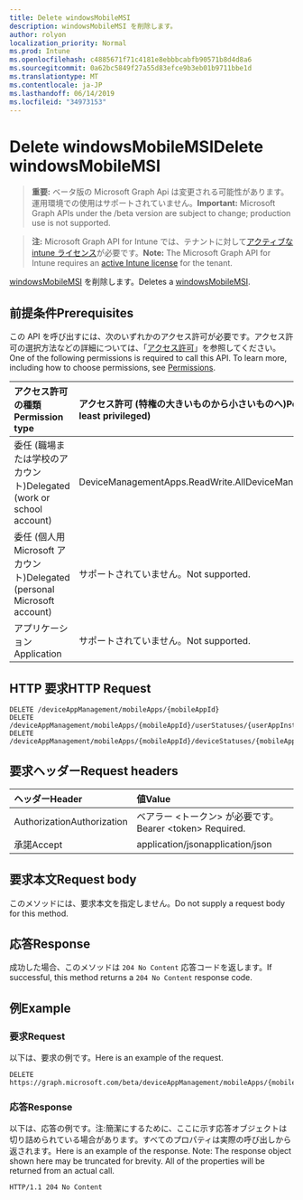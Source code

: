 ```yaml
---
title: Delete windowsMobileMSI
description: windowsMobileMSI を削除します。
author: rolyon
localization_priority: Normal
ms.prod: Intune
ms.openlocfilehash: c4885671f71c4181e8ebbbcabfb90571b8d4d8a6
ms.sourcegitcommit: 0a62bc5849f27a55d83efce9b3eb01b9711bbe1d
ms.translationtype: MT
ms.contentlocale: ja-JP
ms.lasthandoff: 06/14/2019
ms.locfileid: "34973153"
---
```

# <a name="delete-windowsmobilemsi"></a><span data-ttu-id="a4591-103">Delete windowsMobileMSI</span><span class="sxs-lookup"><span data-stu-id="a4591-103">Delete windowsMobileMSI</span></span>

> <span data-ttu-id="a4591-104">**重要:** ベータ版の Microsoft Graph Api は変更される可能性があります。運用環境での使用はサポートされていません。</span><span class="sxs-lookup"><span data-stu-id="a4591-104">**Important:** Microsoft Graph APIs under the /beta version are subject to change; production use is not supported.</span></span>

> <span data-ttu-id="a4591-105">**注:** Microsoft Graph API for Intune では、テナントに対して[アクティブな intune ライセンス](https://go.microsoft.com/fwlink/?linkid=839381)が必要です。</span><span class="sxs-lookup"><span data-stu-id="a4591-105">**Note:** The Microsoft Graph API for Intune requires an [active Intune license](https://go.microsoft.com/fwlink/?linkid=839381) for the tenant.</span></span>

<span data-ttu-id="a4591-106">[windowsMobileMSI](../resources/intune-apps-windowsmobilemsi.md) を削除します。</span><span class="sxs-lookup"><span data-stu-id="a4591-106">Deletes a [windowsMobileMSI](../resources/intune-apps-windowsmobilemsi.md).</span></span>

## <a name="prerequisites"></a><span data-ttu-id="a4591-107">前提条件</span><span class="sxs-lookup"><span data-stu-id="a4591-107">Prerequisites</span></span>
<span data-ttu-id="a4591-p101">この API を呼び出すには、次のいずれかのアクセス許可が必要です。アクセス許可の選択方法などの詳細については、「[アクセス許可](/graph/permissions-reference)」を参照してください。</span><span class="sxs-lookup"><span data-stu-id="a4591-p101">One of the following permissions is required to call this API. To learn more, including how to choose permissions, see [Permissions](/graph/permissions-reference).</span></span>

|<span data-ttu-id="a4591-110">アクセス許可の種類</span><span class="sxs-lookup"><span data-stu-id="a4591-110">Permission type</span></span>|<span data-ttu-id="a4591-111">アクセス許可 (特権の大きいものから小さいものへ)</span><span class="sxs-lookup"><span data-stu-id="a4591-111">Permissions (from most to least privileged)</span></span>|
|:---|:---|
|<span data-ttu-id="a4591-112">委任 (職場または学校のアカウント)</span><span class="sxs-lookup"><span data-stu-id="a4591-112">Delegated (work or school account)</span></span>|<span data-ttu-id="a4591-113">DeviceManagementApps.ReadWrite.All</span><span class="sxs-lookup"><span data-stu-id="a4591-113">DeviceManagementApps.ReadWrite.All</span></span>|
|<span data-ttu-id="a4591-114">委任 (個人用 Microsoft アカウント)</span><span class="sxs-lookup"><span data-stu-id="a4591-114">Delegated (personal Microsoft account)</span></span>|<span data-ttu-id="a4591-115">サポートされていません。</span><span class="sxs-lookup"><span data-stu-id="a4591-115">Not supported.</span></span>|
|<span data-ttu-id="a4591-116">アプリケーション</span><span class="sxs-lookup"><span data-stu-id="a4591-116">Application</span></span>|<span data-ttu-id="a4591-117">サポートされていません。</span><span class="sxs-lookup"><span data-stu-id="a4591-117">Not supported.</span></span>|

## <a name="http-request"></a><span data-ttu-id="a4591-118">HTTP 要求</span><span class="sxs-lookup"><span data-stu-id="a4591-118">HTTP Request</span></span>
<!-- {
  "blockType": "ignored"
}
-->
``` http
DELETE /deviceAppManagement/mobileApps/{mobileAppId}
DELETE /deviceAppManagement/mobileApps/{mobileAppId}/userStatuses/{userAppInstallStatusId}/app
DELETE /deviceAppManagement/mobileApps/{mobileAppId}/deviceStatuses/{mobileAppInstallStatusId}/app
```

## <a name="request-headers"></a><span data-ttu-id="a4591-119">要求ヘッダー</span><span class="sxs-lookup"><span data-stu-id="a4591-119">Request headers</span></span>
|<span data-ttu-id="a4591-120">ヘッダー</span><span class="sxs-lookup"><span data-stu-id="a4591-120">Header</span></span>|<span data-ttu-id="a4591-121">値</span><span class="sxs-lookup"><span data-stu-id="a4591-121">Value</span></span>|
|:---|:---|
|<span data-ttu-id="a4591-122">Authorization</span><span class="sxs-lookup"><span data-stu-id="a4591-122">Authorization</span></span>|<span data-ttu-id="a4591-123">ベアラー &lt;トークン&gt; が必要です。</span><span class="sxs-lookup"><span data-stu-id="a4591-123">Bearer &lt;token&gt; Required.</span></span>|
|<span data-ttu-id="a4591-124">承諾</span><span class="sxs-lookup"><span data-stu-id="a4591-124">Accept</span></span>|<span data-ttu-id="a4591-125">application/json</span><span class="sxs-lookup"><span data-stu-id="a4591-125">application/json</span></span>|

## <a name="request-body"></a><span data-ttu-id="a4591-126">要求本文</span><span class="sxs-lookup"><span data-stu-id="a4591-126">Request body</span></span>
<span data-ttu-id="a4591-127">このメソッドには、要求本文を指定しません。</span><span class="sxs-lookup"><span data-stu-id="a4591-127">Do not supply a request body for this method.</span></span>

## <a name="response"></a><span data-ttu-id="a4591-128">応答</span><span class="sxs-lookup"><span data-stu-id="a4591-128">Response</span></span>
<span data-ttu-id="a4591-129">成功した場合、このメソッドは `204 No Content` 応答コードを返します。</span><span class="sxs-lookup"><span data-stu-id="a4591-129">If successful, this method returns a `204 No Content` response code.</span></span>

## <a name="example"></a><span data-ttu-id="a4591-130">例</span><span class="sxs-lookup"><span data-stu-id="a4591-130">Example</span></span>

### <a name="request"></a><span data-ttu-id="a4591-131">要求</span><span class="sxs-lookup"><span data-stu-id="a4591-131">Request</span></span>
<span data-ttu-id="a4591-132">以下は、要求の例です。</span><span class="sxs-lookup"><span data-stu-id="a4591-132">Here is an example of the request.</span></span>
``` http
DELETE https://graph.microsoft.com/beta/deviceAppManagement/mobileApps/{mobileAppId}
```

### <a name="response"></a><span data-ttu-id="a4591-133">応答</span><span class="sxs-lookup"><span data-stu-id="a4591-133">Response</span></span>
<span data-ttu-id="a4591-p102">以下は、応答の例です。注:簡潔にするために、ここに示す応答オブジェクトは切り詰められている場合があります。すべてのプロパティは実際の呼び出しから返されます。</span><span class="sxs-lookup"><span data-stu-id="a4591-p102">Here is an example of the response. Note: The response object shown here may be truncated for brevity. All of the properties will be returned from an actual call.</span></span>
``` http
HTTP/1.1 204 No Content
```





